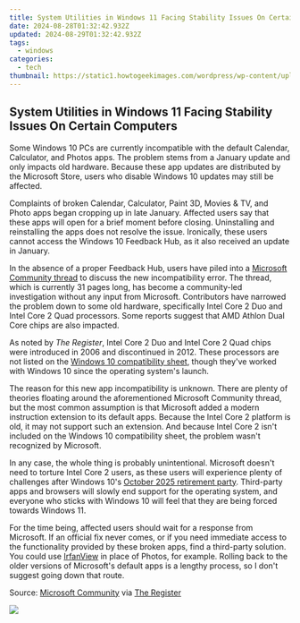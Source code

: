 ```yaml
---
title: System Utilities in Windows 11 Facing Stability Issues On Certain Computers
date: 2024-08-28T01:32:42.932Z
updated: 2024-08-29T01:32:42.932Z
tags:
  - windows
categories:
  - tech
thumbnail: https://static1.howtogeekimages.com/wordpress/wp-content/uploads/2023/08/windows-10-1.jpg
---
```


## System Utilities in Windows 11 Facing Stability Issues On Certain Computers

Some Windows 10 PCs are currently incompatible with the default Calendar, Calculator, and Photos apps. The problem stems from a January update and only impacts old hardware. Because these app updates are distributed by the Microsoft Store, users who disable Windows 10 updates may still be affected.

 Complaints of broken Calendar, Calculator, Paint 3D, Movies & TV, and Photo apps began cropping up in late January. Affected users say that these apps will open for a brief moment before closing. Uninstalling and reinstalling the apps does not resolve the issue. Ironically, these users cannot access the Windows 10 Feedback Hub, as it also received an update in January.

 In the absence of a proper Feedback Hub, users have piled into a [Microsoft Community thread](http://answers.microsoft.com/en-us/windows/forum/all/microsoft-photos-file-system-error-2147219196/3bf0b7d0-4390-46f2-b948-a1e05d726e73?page=27) to discuss the new incompatibility error. The thread, which is currently 31 pages long, has become a community-led investigation without any input from Microsoft. Contributors have narrowed the problem down to some old hardware, specifically Intel Core 2 Duo and Intel Core 2 Quad processors. Some reports suggest that AMD Athlon Dual Core chips are also impacted.

 As noted by _The Register_, Intel Core 2 Duo and Intel Core 2 Quad chips were introduced in 2006 and discontinued in 2012\. These processors are not listed on the [Windows 10 compatibility sheet](https://learn.microsoft.com/en-us/windows-hardware/design/minimum/supported/windows-10-22h2-supported-intel-processors), though they've worked with Windows 10 since the operating system's launch.

 The reason for this new app incompatibility is unknown. There are plenty of theories floating around the aforementioned Microsoft Community thread, but the most common assumption is that Microsoft added a modern instruction extension to its default apps. Because the Intel Core 2 platform is old, it may not support such an extension. And because Intel Core 2 isn't included on the Windows 10 compatibility sheet, the problem wasn't recognized by Microsoft.

 In any case, the whole thing is probably unintentional. Microsoft doesn't need to torture Intel Core 2 users, as these users will experience plenty of challenges after Windows 10's [October 2025 retirement party](https://remote-screen-capture.techidaily.com/new-in-2024-screenflow-unleashed-the-ultimate-macos-experience/). Third-party apps and browsers will slowly end support for the operating system, and everyone who sticks with Windows 10 will feel that they are being forced towards Windows 11.

 For the time being, affected users should wait for a response from Microsoft. If an official fix never comes, or if you need immediate access to the functionality provided by these broken apps, find a third-party solution. You could use [IrfanView](https://www.irfanview.com) in place of Photos, for example. Rolling back to the older versions of Microsoft's default apps is a lengthy process, so I don't suggest going down that route.

 Source: [Microsoft Community](https://answers.microsoft.com/en-us/windows/forum/all/microsoft-photos-file-system-error-2147219196/3bf0b7d0-4390-46f2-b948-a1e05d726e73?page=1) via [The Register](https://www.theregister.com/2024/02/01/windows%5F10%5Fusers%5Ferrors%5Fhardware/)

<ins class="adsbygoogle"
     style="display:block"
     data-ad-format="autorelaxed"
     data-ad-client="ca-pub-7571918770474297"
     data-ad-slot="1223367746"></ins>



<ins class="adsbygoogle"
     style="display:block"
     data-ad-client="ca-pub-7571918770474297"
     data-ad-slot="8358498916"
     data-ad-format="auto"
     data-full-width-responsive="true"></ins>



<!-- affiliate ads begin -->
<a href="https://estore.winxdvd.com/order/checkout.php?PRODS=12653808&QTY=1&AFFILIATE=108875&CART=1"><img src="https://www.winxdvd.com/affiliate/new-banner/wt-500x500.jpg" border="0"></a>
<!-- affiliate ads end -->